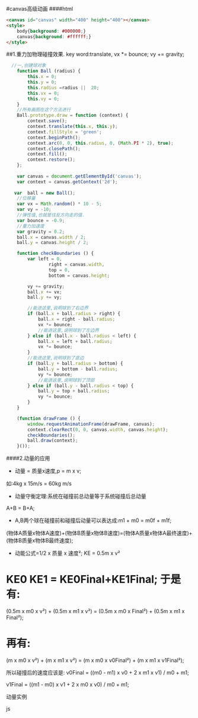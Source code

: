 #canvas高级动画
####html
```html
<canvas id="canvas" width="400" height="400"></canvas>
<style>
    body{background: #000000;}
    canvas{background: #ffffff;}
</style>
```
##1.重力加物理碰撞效果.
key word:translate,         vx *= bounce;        vy += gravity;

```js
  //一,创建球对象
    function Ball (radius) {
        this.x = 0;
        this.y = 0;
        this.radius =radius ||  20;
        this.vx = 0;
        this.vy = 0;
    }
    //所有画图在这个方法进行
    Ball.prototype.draw = function (context) {
        context.save();
        context.translate(this.x, this.y);
        context.fillStyle = 'green';
        context.beginPath();
        context.arc(0, 0, this.radius, 0, (Math.PI * 2), true);
        context.closePath();
        context.fill();
        context.restore();
    };
    
    var canvas = document.getElementById('canvas');
    var context = canvas.getContext('2d');
    
   var  ball = new Ball();
    //位移量
    var vx = Math.random() * 10 - 5;
    var vy = -10;
    //弹性值,也就是往反方向走的值.
    var bounce = -0.9;
    //重力加速度
    var gravity = 0.2;
    ball.x = canvas.width / 2;
    ball.y = canvas.height / 2;

    function checkBoundaries () {
        var left = 0,
                right = canvas.width,
                top = 0,
                bottom = canvas.height;

        vy += gravity;
        ball.x += vx;
        ball.y += vy;

        //能进这里,说明球到了右边界
        if (ball.x + ball.radius > right) {
            ball.x = right - ball.radius;
            vx *= bounce;
            //能进这里,说明球到了左边界
        } else if (ball.x - ball.radius < left) {
            ball.x = left + ball.radius;
            vx *= bounce;
        }
        //能进这里,说明球到了底边
        if (ball.y + ball.radius > bottom) {
            ball.y = bottom - ball.radius;
            vy *= bounce;
            //能进这里,说明球到了顶部
        } else if (ball.y - ball.radius < top) {
            ball.y = top + ball.radius;
            vy *= bounce;
        }
    }

    (function drawFrame () {
        window.requestAnimationFrame(drawFrame, canvas);
        context.clearRect(0, 0, canvas.width, canvas.height);
        checkBoundaries();
        ball.draw(context);
    }());


```
####2.动量的应用

* 动量 = 质量x速度,p = m x v;

如:4kg x 15m/s = 60kg m/s

* 动量守衡定理:系统在碰撞前总动量等于系统碰撞后总动量

A+B = B+A;

* A,B两个球在碰撞前和碰撞后动量可以表达成:m1 + m0 = m0f + m1f;

(物体A质量x物体A速度)+(物体B质量x物体B速度)=(物体A质量x物体A最终速度)+(物体B质量x物体B最终速度);

* 动能公式=1/2 x 质量 x 速度²; KE = 0.5m x v²
 
KE0  KE1 = KE0Final+KE1Final;
于是有:
= 
 
(0.5m x m0 x v²) + (0.5m x m1 x v²) = (0.5m x m0 x Final²) + (0.5m x m1 x Final²);
 
再有: 
= 

(m x m0 x v²) + (m x m1 x v²) = (m x m0 x v0Final²) + (m x m1 x v1Final²);

所以碰撞后的速度应该是:
v0Final = ((m0 - m1) x v0 + 2 x m1 x v1) / m0 + m1;

v1Final = ((m1 - m0) x v1 + 2 x m0 x v0) / m0 + m1;



 
 










动量实例

js

```js


```



